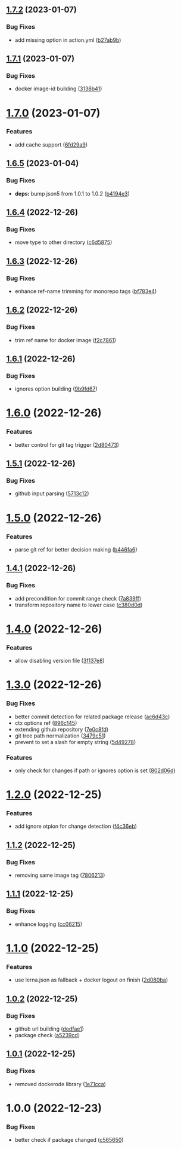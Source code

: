 ## [1.7.2](https://github.com/Tada5hi/action-docker-release/compare/v1.7.1...v1.7.2) (2023-01-07)


### Bug Fixes

* add missing option in action.yml ([b27ab9b](https://github.com/Tada5hi/action-docker-release/commit/b27ab9b95aadd68bfb9976236656b4fc62cbecbd))

## [1.7.1](https://github.com/Tada5hi/action-docker-release/compare/v1.7.0...v1.7.1) (2023-01-07)


### Bug Fixes

* docker image-id building ([3138b41](https://github.com/Tada5hi/action-docker-release/commit/3138b41411bb0c40609fc1cef13d2fba450272f4))

# [1.7.0](https://github.com/Tada5hi/action-docker-release/compare/v1.6.5...v1.7.0) (2023-01-07)


### Features

* add cache support ([6fd29a9](https://github.com/Tada5hi/action-docker-release/commit/6fd29a982bfb531f71878e2e0b6603e8de7621e0))

## [1.6.5](https://github.com/Tada5hi/action-docker-release/compare/v1.6.4...v1.6.5) (2023-01-04)


### Bug Fixes

* **deps:** bump json5 from 1.0.1 to 1.0.2 ([b4194e3](https://github.com/Tada5hi/action-docker-release/commit/b4194e3edc4fad0c2b41cba6ea2730e2a31206ec))

## [1.6.4](https://github.com/Tada5hi/action-docker-release/compare/v1.6.3...v1.6.4) (2022-12-26)


### Bug Fixes

* move type to other directory ([c6d5875](https://github.com/Tada5hi/action-docker-release/commit/c6d5875613132515a70638f6b254b824a8e5f50c))

## [1.6.3](https://github.com/Tada5hi/action-docker-release/compare/v1.6.2...v1.6.3) (2022-12-26)


### Bug Fixes

* enhance ref-name trimming for monorepo tags ([bf783e4](https://github.com/Tada5hi/action-docker-release/commit/bf783e4f0ea6eaa986b45007940a1d8bf59c54ec))

## [1.6.2](https://github.com/Tada5hi/action-docker-release/compare/v1.6.1...v1.6.2) (2022-12-26)


### Bug Fixes

* trim ref name for docker image ([f2c7861](https://github.com/Tada5hi/action-docker-release/commit/f2c7861d6453119a96115bdfd3f6fe5efd2a06d8))

## [1.6.1](https://github.com/Tada5hi/action-docker-release/compare/v1.6.0...v1.6.1) (2022-12-26)


### Bug Fixes

* ignores option building ([9b9fd67](https://github.com/Tada5hi/action-docker-release/commit/9b9fd673aa5222d0ca19d16515e813ac449b8e24))

# [1.6.0](https://github.com/Tada5hi/action-docker-release/compare/v1.5.1...v1.6.0) (2022-12-26)


### Features

* better control for git tag trigger ([2d80473](https://github.com/Tada5hi/action-docker-release/commit/2d8047392b5a113607678212a8777c592975352a))

## [1.5.1](https://github.com/Tada5hi/action-docker-release/compare/v1.5.0...v1.5.1) (2022-12-26)


### Bug Fixes

* github input parsing ([5713c12](https://github.com/Tada5hi/action-docker-release/commit/5713c12b8f573ed422781796fc1d1d6b52045e01))

# [1.5.0](https://github.com/Tada5hi/action-docker-release/compare/v1.4.1...v1.5.0) (2022-12-26)


### Features

* parse git ref for better decision making ([b446fa6](https://github.com/Tada5hi/action-docker-release/commit/b446fa6bd167e56343a5784c5976effe41341ab6))

## [1.4.1](https://github.com/Tada5hi/action-docker-release/compare/v1.4.0...v1.4.1) (2022-12-26)


### Bug Fixes

* add precondition for commit range check ([7a839ff](https://github.com/Tada5hi/action-docker-release/commit/7a839ffe3efde3479fd9196703e94e65552c32bb))
* transform repository name to lower case ([c380d0d](https://github.com/Tada5hi/action-docker-release/commit/c380d0d2e445abea615fbed9d79ea560d0cf4da3))

# [1.4.0](https://github.com/Tada5hi/action-docker-release/compare/v1.3.0...v1.4.0) (2022-12-26)


### Features

* allow disabling version file ([3f137e8](https://github.com/Tada5hi/action-docker-release/commit/3f137e8279dba7ec899eb0b185e46956ac659477))

# [1.3.0](https://github.com/Tada5hi/action-docker-release/compare/v1.2.0...v1.3.0) (2022-12-26)


### Bug Fixes

* better commit detection for related package release ([ac6d43c](https://github.com/Tada5hi/action-docker-release/commit/ac6d43c6c4a68ffb63dabbaeb57010270c435687))
* ctx options ref ([896c145](https://github.com/Tada5hi/action-docker-release/commit/896c14555d341596e35c735ec1366faac14145d1))
* extending github repository ([7e0c8fd](https://github.com/Tada5hi/action-docker-release/commit/7e0c8fda8dbd3f20241ad85d7b82d05157eb8395))
* git tree path normalization ([3479c51](https://github.com/Tada5hi/action-docker-release/commit/3479c516dcf3b9d6f58e856d909b6b1c77ac7b71))
* prevent to set a slash for empty string ([5d49278](https://github.com/Tada5hi/action-docker-release/commit/5d492780ac894206c07c96ba9bc6dac547871fe3))


### Features

* only check for changes if path or ignores option is set ([802d06d](https://github.com/Tada5hi/action-docker-release/commit/802d06dc0576b810689239495a4bbf73b82cb217))

# [1.2.0](https://github.com/Tada5hi/action-docker-release/compare/v1.1.2...v1.2.0) (2022-12-25)


### Features

* add ignore otpion for change detection ([f4c36eb](https://github.com/Tada5hi/action-docker-release/commit/f4c36eba052bbca6e0010f1c0533eec20a115ca2))

## [1.1.2](https://github.com/Tada5hi/action-docker-release/compare/v1.1.1...v1.1.2) (2022-12-25)


### Bug Fixes

* removing same image tag ([7806213](https://github.com/Tada5hi/action-docker-release/commit/78062132b55e5d1319b0f9fb7bc22d3c4604f01e))

## [1.1.1](https://github.com/Tada5hi/action-docker-release/compare/v1.1.0...v1.1.1) (2022-12-25)


### Bug Fixes

* enhance logging ([cc06215](https://github.com/Tada5hi/action-docker-release/commit/cc06215158388c19cc6dc097266210678ab29a37))

# [1.1.0](https://github.com/Tada5hi/action-docker-js/compare/v1.0.2...v1.1.0) (2022-12-25)


### Features

* use lerna.json as fallback + docker logout on finish ([2d080ba](https://github.com/Tada5hi/action-docker-js/commit/2d080baae952529ad7b328991a05a9e21fe5394f))

## [1.0.2](https://github.com/Tada5hi/action-docker-js/compare/v1.0.1...v1.0.2) (2022-12-25)


### Bug Fixes

* github url building ([dedfae1](https://github.com/Tada5hi/action-docker-js/commit/dedfae16d6ec4f730690a36f885118600b6a13e3))
* package check ([a5239cd](https://github.com/Tada5hi/action-docker-js/commit/a5239cdc016a9eeb3fa8ca208ad0bebc55016cdc))

## [1.0.1](https://github.com/Tada5hi/action-docker-js/compare/v1.0.0...v1.0.1) (2022-12-25)


### Bug Fixes

* removed dockerode library ([1e71cca](https://github.com/Tada5hi/action-docker-js/commit/1e71cca2b7eeb9cfddcc70fab1b0f6da1dc898d8))

# 1.0.0 (2022-12-23)


### Bug Fixes

* better check if package changed ([c565650](https://github.com/Tada5hi/action-docker-js/commit/c565650dd032f8efca7de72065797022b398a586))
